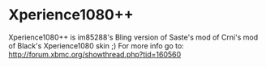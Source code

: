 Xperience1080++
=================

Xperience1080++ is im85288's Bling version of Saste's mod of Crni's mod of Black's Xperience1080 skin ;) 
For more info go to: http://forum.xbmc.org/showthread.php?tid=160560